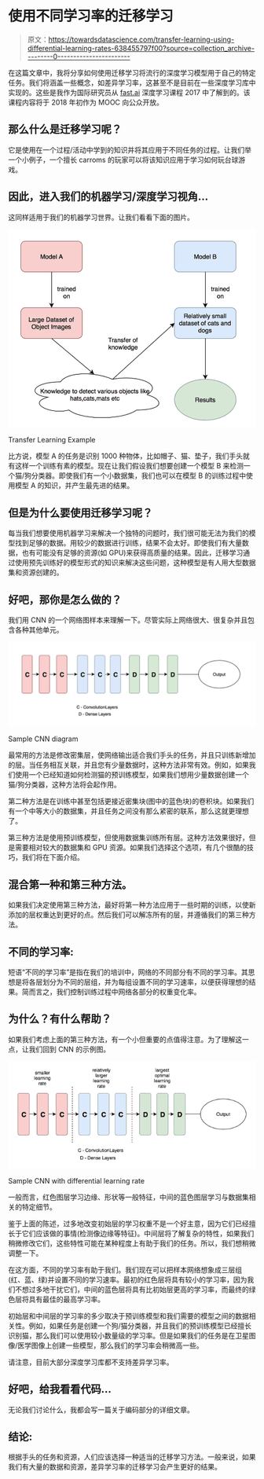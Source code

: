 # 使用不同学习率的迁移学习

> 原文：<https://towardsdatascience.com/transfer-learning-using-differential-learning-rates-638455797f00?source=collection_archive---------0----------------------->

在这篇文章中，我将分享如何使用迁移学习将流行的深度学习模型用于自己的特定任务。我们将涵盖一些概念，如差异学习率，这甚至不是目前在一些深度学习库中实现的。这些是我作为国际研究员从 [fast.ai](http://www.fast.ai) 深度学习课程 2017 中了解到的。该课程内容将于 2018 年初作为 MOOC 向公众开放。

## 那么什么是迁移学习呢？

它是使用在一个过程/活动中学到的知识并将其应用于不同任务的过程。让我们举一个小例子，一个擅长 carroms 的玩家可以将该知识应用于学习如何玩台球游戏。

## 因此，进入我们的机器学习/深度学习视角…

这同样适用于我们的机器学习世界。让我们看看下面的图片。

![](img/fe0ea42b9edf4bf1f644dcbdea9961fc.png)

Transfer Learning Example

比方说，模型 A 的任务是识别 1000 种物体，比如帽子、猫、垫子，我们手头就有这样一个训练有素的模型。现在让我们假设我们想要创建一个模型 B 来检测一个猫/狗分类器。即使我们有一个小数据集，我们也可以在模型 B 的训练过程中使用模型 A 的知识，并产生最先进的结果。

## 但是为什么要使用迁移学习呢？

每当我们想要使用机器学习来解决一个独特的问题时，我们很可能无法为我们的模型找到足够的数据。用较少的数据进行训练，结果不会太好。即使我们有大量数据，也有可能没有足够的资源(如 GPU)来获得高质量的结果。因此，迁移学习通过使用预先训练好的模型形式的知识来解决这些问题，这种模型是有人用大型数据集和资源创建的。

## 好吧，那你是怎么做的？

我们用 CNN 的一个网络图样本来理解一下。尽管实际上网络很大、很复杂并且包含各种其他单元。

![](img/b499a6cb649d2aabc9e5ce8058a67c70.png)

Sample CNN diagram

最常用的方法是修改密集层，使网络输出适合我们手头的任务，并且只训练新增加的层。当任务相互关联，并且您有少量数据时，这种方法非常有效。例如，如果我们使用一个已经知道如何检测猫的预训练模型，如果我们想用少量数据创建一个猫/狗分类器，这种方法将会起作用。

第二种方法是在训练中甚至包括更接近密集块(图中的蓝色块)的卷积块。如果我们有一个中等大小的数据集，并且任务之间没有那么紧密的联系，那么这就更理想了。

第三种方法是使用预训练模型，但使用数据集训练所有层。这种方法效果很好，但是需要相对较大的数据集和 GPU 资源。如果我们选择这个选项，有几个很酷的技巧，我们将在下面介绍。

## 混合第一种和第三种方法。

如果我们决定使用第三种方法，最好将第一种方法应用于一些时期的训练，以使新添加的层权重达到更好的点。然后我们可以解冻所有的层，并遵循我们的第三种方法。

## 不同的学习率:

短语“不同的学习率”是指在我们的培训中，网络的不同部分有不同的学习率。其思想是将各层划分为不同的层组，并为每组设置不同的学习速率，以便获得理想的结果。简而言之，我们控制训练过程中网络各部分的权重变化率。

## 为什么？有什么帮助？

如果我们考虑上面的第三种方法，有一个小但重要的点值得注意。为了理解这一点，让我们回到 CNN 的示例图。

![](img/fbd7ad25f2d9e0ae82d34271d79edf25.png)

Sample CNN with differential learning rate

一般而言，红色图层学习边缘、形状等一般特征，中间的蓝色图层学习与数据集相关的特定细节。

鉴于上面的陈述，过多地改变初始层的学习权重不是一个好主意，因为它们已经擅长于它们应该做的事情(检测像边缘等特征)。中间层将了解复杂的特性，如果我们稍微修改它们，这些特性可能在某种程度上有助于我们的任务。所以，我们想稍微调整一下。

在这方面，不同的学习率有助于我们。我们现在可以把样本网络想象成三层组(红、蓝、绿)并设置不同的学习速率。最初的红色层将具有较小的学习率，因为我们不想过多地干扰它们，中间的蓝色层将具有比初始层更高的学习率，而最终的绿色层将具有最佳的最高学习率。

初始层和中间层的学习率的多少取决于预训练模型和我们需要的模型之间的数据相关性。例如，如果任务是创建一个狗/猫分类器，并且我们的预训练模型已经擅长识别猫，那么我们可以使用较小数量级的学习率。但是如果我们的任务是在卫星图像/医学图像上创建一些模型，那么我们的学习率会稍微高一些。

请注意，目前大部分深度学习库都不支持差异学习率。

## 好吧，给我看看代码…

无论我们讨论什么，我都会写一篇关于编码部分的详细文章。

## 结论:

根据手头的任务和资源，人们应该选择一种适当的迁移学习方法。一般来说，如果我们有大量的数据和资源，差异学习率的迁移学习会产生更好的结果。